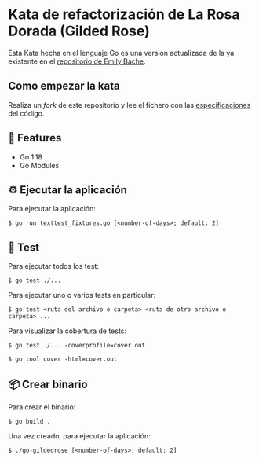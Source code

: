 # Kata de refactorización de La Rosa Dorada (Gilded Rose)

Esta Kata hecha en el lenguaje Go es una version actualizada de la ya existente en
el [repositorio de Emily Bache](https://github.com/emilybache/GildedRose-Refactoring-Kata).

## Como empezar la kata

Realiza un _fork_ de este repositorio y lee el fichero con las
[especificaciones](./SPECIFICATIONS_es.md) del código.

## 🧾 Features

- Go 1.18
- Go Modules

## ⚙️ Ejecutar la aplicación

Para ejecutar la aplicación:

```shell
$ go run texttest_fixtures.go [<number-of-days>; default: 2]
```

## 🧪 Test

Para ejecutar todos los test:

```shell
$ go test ./...
```

Para ejecutar uno o varios tests en particular:

```shell
$ go test <ruta del archivo o carpeta> <ruta de otro archivo o carpeta> ...
```

Para visualizar la cobertura de tests:

```shell
$ go test ./... -coverprofile=cover.out

$ go tool cover -html=cover.out
```

## 📦 Crear binario

Para crear el binario:

```shell
$ go build .
```

Una vez creado, para ejecutar la aplicación:

```shell
$ ./go-gildedrose [<number-of-days>; default: 2]
```
